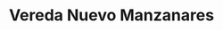 ---
title: Vereda Nuevo Manzanares
nombre_comunidad: Vereda Nuevo Manzanares
municipio: Chalán
departamento: Sucre
descripcion: >-
  De acuerdo con los relatos de la población en el año 1991, Nuevo Manzanares
  inicia en una finca ubicada en la entrada del Municipio de Chalán, en la vía
  que viene del Municipio de Colosó. Esta finca pertenecía al señor Aristides
  Paternina y sus primeros habitantes eran provenientes de 5 familias de los
  apellidos Luna, Gómez, Salgado, Robles, Barreto y Yépes. Hace 40 años llegaron
  a vivir con sus familiares, construyendo casas improvisadas, las cuales con el
  tiempo se fueron transformando en las casas actuales. Cuenta la población que
  luego de la invasión el señor Paternina vendió la finca a INCORA, y con el
  pasar de los años la entidad entregó a cada una de las familias los títulos de
  propiedad, conformándose así la vereda Nuevo Manzanares. En el año 2003 se
  presenta un desplazamiento masivo hacia los municipios de Sincelejo, Ovejas y
  Corozal.
num_personas: 272
num_familias: 64
min_distancia_casco_urbano: 5
km_distancia_casco_urbano: 1
vias_acceso: Calles sin pavimentar, transitables.
infraestructura_comunitaria:
  - |-
    * Escuelas hasta 5° (Aprox 70 estudiantes).
    * Canchas donde practican fútbol y softbol en regular estado. 
    * Casetas comunales. 
notas_infraestructura_comunitaria: null
liderazgo_comunidad:
  - "La JAC se caracteriza por su sentido de pertenencia por la comunidad y su capacidad de gestión.\_El presidente del Club deportivo Nuevo Manzanares y la asociación de mujeres de nuevo Manzanares también son un referente."
inclusion_diversidad_genero: >-
  No se evidenció población LGTBI pero en la cabecera municipal hay un proceso
  organizativo llamado Casa de Colores. Colectivo LGTBI Mundo de Colores de los
  Montes de María.
comentarios_conectividad: null
punto_SOLE: Centro Educativo Nuevo Manzanares
comentarios_punto_SOLE:
  - >-
    https://padlet.com/comunidadelbongalyarroyodemari/sole-arroyo-de-mar-a-y-el-bongal-p0bq83dybyb64ixv
ppales_actividades_economicas_vocacion_productiva:
  - agropecuaria (Maíz - Frijol - tabaco)
  - ' Ganadería '
  - ' hortalizas '
comentarios_ppales_actividades_economicas_vocacion_productiva: "* Las familias cuentan con\_3.5 a 5 Has disponibles para rotación de cultivos de frijol-maíz (FENALCE)."
comunidad_sostenible_uso_suelo: null
org_con_proyeccion: []
servicios_publicos_comunidades_focalizadas:
  - '* No hay acueducto. En Manzanares compran agua de consumo y cosechan agua. '
comunidades_focalizadas_educacion_infraestructura_educativa:
  - '* Escuelas hasta 5° (Aprox 70 estudiantes).'
comunidades_focalizadas_practicas_organizativas: []
conectividad_minima: Bueno
iniciativas_priorizadas:
  - >-
    * ASOAGROMON: Tiene cultivos de maíz - variedad de Frijol. Tienen Miel
    algunos productores
  - ' las colmenas no están en la zona.'
org_focalizada: []
riesgo: null
otros_programas_USAID: []
alianzas_colaboradores:
  - |-
    SENA 
    Alcaldía 
    Min Agricultura 
    Colectivo de Memoria El Bonche
    Justicia Inclusiva 
    ART 
    CARSUCRE 
    Fenalce 
    Colanta
posibilidad_iniciativas_conjuntas_aliados_2: []
actividades_ocio:
  - |-
    * Bingos comunitarios
    * Espacios juveniles
    * Fiestas patronales Divino Niño en Diciembre (Manzanares)
  - |2-
     
    * Escuela de futbol y softbol – Club Deportivo
  - |2-
     por medio de estos últimos las comunidades se integran y tienen actividades en simultáneo. 
    * Juegos tradicionales en las fiestas patronales.
medios_comunicacion_narrativas_locales:
  - Colectivo de comunicadores y comunicadoras populares Altavoces - EL BONCHE
num_visitas_realizadas: null
num_diagnosticos_rurales_participativos_realizados: null
infraestructura_salud_atencion_psicosocial:
  - "* EPS Mutual Ser. \n* No hay centro de salud. La atención de urgencias - medicina general y odontología se brinda en la cabecera municipal de Chalán desde la IPS Integral Futuro. \n* La IPS tiene convenio con la EPS.\_ \n* La atención especializada se brinda en la ciudad de Sincelejo.\_"
notas_infraestructura_salud_atencion_psicosocial: null
num_visitas_predio: null
url: /reportes/vereda-nuevo-manzanares
layout: comunidad
download_file: /reportes/vereda-nuevo-manzanares.pdf

---